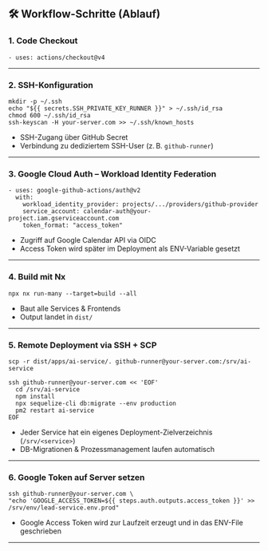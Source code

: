 ## 🛠️ Workflow-Schritte (Ablauf)

### 1. Code Checkout

```
- uses: actions/checkout@v4
```

---

### 2. SSH-Konfiguration

```
mkdir -p ~/.ssh
echo "${{ secrets.SSH_PRIVATE_KEY_RUNNER }}" > ~/.ssh/id_rsa
chmod 600 ~/.ssh/id_rsa
ssh-keyscan -H your-server.com >> ~/.ssh/known_hosts
```

- SSH-Zugang über GitHub Secret
- Verbindung zu dediziertem SSH-User (z. B. `github-runner`)

---

### 3. Google Cloud Auth – Workload Identity Federation

```
- uses: google-github-actions/auth@v2
  with:
    workload_identity_provider: projects/.../providers/github-provider
    service_account: calendar-auth@your-project.iam.gserviceaccount.com
    token_format: "access_token"
```

- Zugriff auf Google Calendar API via OIDC
- Access Token wird später im Deployment als ENV-Variable gesetzt

---

### 4. Build mit Nx

```
npx nx run-many --target=build --all
```

- Baut alle Services & Frontends
- Output landet in `dist/`

---

### 5. Remote Deployment via SSH + SCP

```
scp -r dist/apps/ai-service/. github-runner@your-server.com:/srv/ai-service

ssh github-runner@your-server.com << 'EOF'
  cd /srv/ai-service
  npm install
  npx sequelize-cli db:migrate --env production
  pm2 restart ai-service
EOF
```

- Jeder Service hat ein eigenes Deployment-Zielverzeichnis (`/srv/<service>`)
- DB-Migrationen & Prozessmanagement laufen automatisch

---

### 6. Google Token auf Server setzen

```
ssh github-runner@your-server.com \
"echo 'GOOGLE_ACCESS_TOKEN=${{ steps.auth.outputs.access_token }}' >> /srv/env/lead-service.env.prod"
```

- Google Access Token wird zur Laufzeit erzeugt und in das ENV-File geschrieben

---
